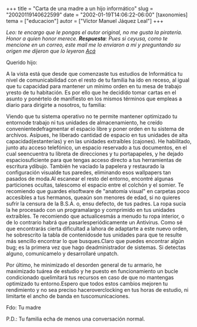 +++
title = "Carta de una madre a un hijo informático"
slug = "20020119140622599"
date = "2002-01-19T14:06:22-06:00"
[taxonomies]
tema = ["educacion"]
autor = ["Víctor Manuel Jáquez Leal"]
+++

*Leo: te encargo que le pongas el autor original, no me gusta la
piratería. Honor a quien honor merece. **Respuesta**: Pues si ceyusa,
como te mencione en un correo, este mail me lo enviaron a mí y
preguntando su origen me dijeron que lo leyeron
[Acá](http://www.marquese.net/chistes-dia/cdia2001-10-08.html)*

Querido hijo:

A la vista está que desde que comenzaste tus estudios de Informática tu
nivel de comunicabilidad con el resto de tu familia ha ido en receso, al
igual que tu capacidad para mantener un mínimo orden en tu mesa de
trabajo yresto de tu habitación. Es por ello que he decidido tomar
cartas en el asunto y ponértelo de manifiesto en los mismos términos que
empleas a diario para dirigirte a nosotros, tu familia:

<!-- more -->
Viendo que tu sistema operativo no te permite mantener optimizado tu
entornode trabajo ni tus unidades de almacenamiento, he creído
convenientedefragmentar el espacio libre y poner orden en tu sistema de
archivos. Asípues, he liberado cantidad de espacio en tus unidades de
alta capacidad(estanterías) y en las unidades extraíbles (cajones). He
habilitado, junto atu acceso telefónico, un espacio reservado a tus
documentos, en el cual seencuentra tu libreta de direcciones y tu
portapapeles, y he dejado espaciosuficiente para que tengas acceso
directo a tus herramientas de escritura ydibujo. También he vaciado la
papelera y restaurado la configuración visualde tus paredes, eliminando
esos wallpapers tan pasados de moda.Al escanear el resto del entorno,
encontré algunas particiones ocultas, talescomo el espacio entre el
colchón y el somier. Te recomiendo que guardes elsoftware de "anatomía
visual" en carpetas poco accesibles a tus hermanos, queaún son menores
de edad, si no quieres sufrir la censura de la B.S.A. o, ensu defecto,
de tus padres. La ropa sucia la he procesado con un programalargo y
comprimido en tus unidades extraíbles. Te recomiendo que actualicesmás a
menudo tu ropa interior, o de lo contrario habrá que
pasarlesperiódicamente un Antivirus. Como sé que encontrarás cierta
dificultad a lahora de adaptarte a este nuevo orden, he sobrescrito la
tabla de contenidosde tus unidades para que te resulte más sencillo
encontrar lo que busques.Claro que puedes encontrar algún bug; es la
primera vez que hago deadministrador de sistemas. Si detectas alguno,
comunícamelo y desarrollaré unpatch.

Por último, he minimizado el desorden general de tu armario, he
maximizado tuárea de estudio y he puesto en funcionamiento un bucle
condicionado quelimitará tus recursos en caso de que no mantengas
optimizado tu entorno.Espero que todos estos cambios mejoren tu
rendimiento y no sea preciso haceroverclocking en tus horas de estudio,
ni limitarte el ancho de banda en tuscomunicaciones.

Fdo: Tu madre

P.D.: Tu familia echa de menos una conversación normal.

